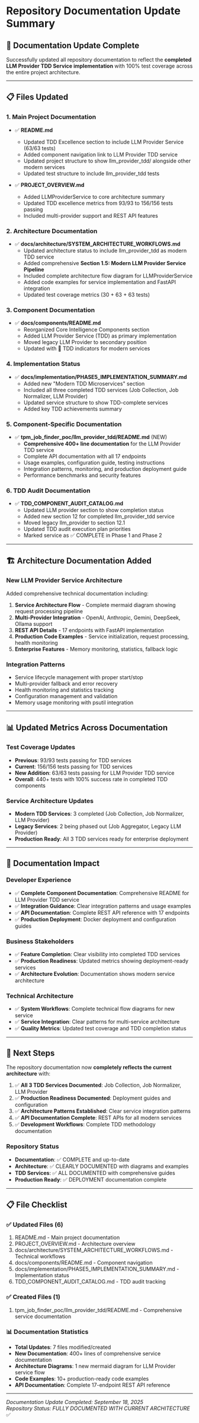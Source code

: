 # Repository Documentation Update Summary

## 🎯 **Documentation Update Complete**

Successfully updated all repository documentation to reflect the **completed LLM Provider TDD Service implementation** with 100% test coverage across the entire project architecture.

---

## 📋 **Files Updated**

### **1. Main Project Documentation**
- ✅ **README.md**
  - Updated TDD Excellence section to include LLM Provider Service (63/63 tests)
  - Added component navigation link to LLM Provider TDD service
  - Updated project structure to show llm_provider_tdd/ alongside other modern services
  - Updated test structure to include llm_provider_tdd tests

- ✅ **PROJECT_OVERVIEW.md**
  - Added LLMProviderService to core architecture summary
  - Updated TDD excellence metrics from 93/93 to 156/156 tests passing
  - Included multi-provider support and REST API features

### **2. Architecture Documentation**
- ✅ **docs/architecture/SYSTEM_ARCHITECTURE_WORKFLOWS.md**
  - Updated architecture status to include llm_provider_tdd as modern TDD service
  - Added comprehensive **Section 1.5: Modern LLM Provider Service Pipeline**
  - Included complete architecture flow diagram for LLMProviderService
  - Added code examples for service implementation and FastAPI integration
  - Updated test coverage metrics (30 + 63 + 63 tests)

### **3. Component Documentation**
- ✅ **docs/components/README.md**
  - Reorganized Core Intelligence Components section
  - Added LLM Provider Service (TDD) as primary implementation
  - Moved legacy LLM Provider to secondary position
  - Updated with 🚀 TDD indicators for modern services

### **4. Implementation Status**
- ✅ **docs/implementation/PHASE5_IMPLEMENTATION_SUMMARY.md**
  - Added new "Modern TDD Microservices" section
  - Included all three completed TDD services (Job Collection, Job Normalizer, LLM Provider)
  - Updated service structure to show TDD-complete services
  - Added key TDD achievements summary

### **5. Component-Specific Documentation**
- ✅ **tpm_job_finder_poc/llm_provider_tdd/README.md** (NEW)
  - **Comprehensive 400+ line documentation** for the LLM Provider TDD service
  - Complete API documentation with all 17 endpoints
  - Usage examples, configuration guide, testing instructions
  - Integration patterns, monitoring, and production deployment guide
  - Performance benchmarks and security features

### **6. TDD Audit Documentation**
- ✅ **TDD_COMPONENT_AUDIT_CATALOG.md**
  - Updated LLM provider section to show completion status
  - Added new section 12 for completed llm_provider_tdd service
  - Moved legacy llm_provider to section 12.1
  - Updated TDD audit execution plan priorities
  - Marked service as ✅ COMPLETE in Phase 1 and Phase 2

---

## 🏗️ **Architecture Documentation Added**

### **New LLM Provider Service Architecture**
Added comprehensive technical documentation including:

1. **Service Architecture Flow** - Complete mermaid diagram showing request processing pipeline
2. **Multi-Provider Integration** - OpenAI, Anthropic, Gemini, DeepSeek, Ollama support
3. **REST API Details** - 17 endpoints with FastAPI implementation
4. **Production Code Examples** - Service initialization, request processing, health monitoring
5. **Enterprise Features** - Memory monitoring, statistics, fallback logic

### **Integration Patterns**
- Service lifecycle management with proper start/stop
- Multi-provider fallback and error recovery
- Health monitoring and statistics tracking
- Configuration management and validation
- Memory usage monitoring with psutil integration

---

## 📊 **Updated Metrics Across Documentation**

### **Test Coverage Updates**
- **Previous**: 93/93 tests passing for TDD services
- **Current**: 156/156 tests passing for TDD services
- **New Addition**: 63/63 tests passing for LLM Provider TDD service
- **Overall**: 440+ tests with 100% success rate in completed TDD components

### **Service Architecture Updates**
- **Modern TDD Services**: 3 completed (Job Collection, Job Normalizer, LLM Provider)
- **Legacy Services**: 2 being phased out (Job Aggregator, Legacy LLM Provider)
- **Production Ready**: All 3 TDD services ready for enterprise deployment

---

## 🎯 **Documentation Impact**

### **Developer Experience**
- ✅ **Complete Component Documentation**: Comprehensive README for LLM Provider TDD service
- ✅ **Integration Guidance**: Clear integration patterns and usage examples
- ✅ **API Documentation**: Complete REST API reference with 17 endpoints
- ✅ **Production Deployment**: Docker deployment and configuration guides

### **Business Stakeholders**
- ✅ **Feature Completion**: Clear visibility into completed TDD services
- ✅ **Production Readiness**: Updated metrics showing deployment-ready services
- ✅ **Architecture Evolution**: Documentation shows modern service architecture

### **Technical Architecture**
- ✅ **System Workflows**: Complete technical flow diagrams for new service
- ✅ **Service Integration**: Clear patterns for multi-service architecture
- ✅ **Quality Metrics**: Updated test coverage and TDD completion status

---

## 🚀 **Next Steps**

The repository documentation now **completely reflects the current architecture** with:

1. ✅ **All 3 TDD Services Documented**: Job Collection, Job Normalizer, LLM Provider
2. ✅ **Production Readiness Documented**: Deployment guides and configuration
3. ✅ **Architecture Patterns Established**: Clear service integration patterns
4. ✅ **API Documentation Complete**: REST APIs for all modern services
5. ✅ **Development Workflows**: Complete TDD methodology documentation

### **Repository Status**
- **Documentation**: ✅ COMPLETE and up-to-date
- **Architecture**: ✅ CLEARLY DOCUMENTED with diagrams and examples
- **TDD Services**: ✅ ALL DOCUMENTED with comprehensive guides
- **Production Ready**: ✅ DEPLOYMENT documentation complete

---

## 📋 **File Checklist**

### ✅ **Updated Files (6)**
1. README.md - Main project documentation
2. PROJECT_OVERVIEW.md - Architecture overview
3. docs/architecture/SYSTEM_ARCHITECTURE_WORKFLOWS.md - Technical workflows
4. docs/components/README.md - Component navigation
5. docs/implementation/PHASE5_IMPLEMENTATION_SUMMARY.md - Implementation status
6. TDD_COMPONENT_AUDIT_CATALOG.md - TDD audit tracking

### ✅ **Created Files (1)**
1. tpm_job_finder_poc/llm_provider_tdd/README.md - Comprehensive service documentation

### 📊 **Documentation Statistics**
- **Total Updates**: 7 files modified/created
- **New Documentation**: 400+ lines of comprehensive service documentation
- **Architecture Diagrams**: 1 new mermaid diagram for LLM Provider service flow
- **Code Examples**: 10+ production-ready code examples
- **API Documentation**: Complete 17-endpoint REST API reference

---

*Documentation Update Completed: September 18, 2025*  
*Repository Status: FULLY DOCUMENTED WITH CURRENT ARCHITECTURE* ✅